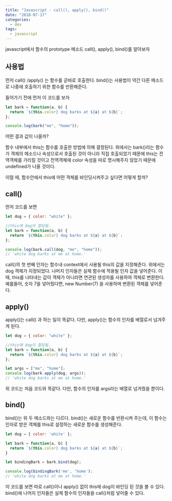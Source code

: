 ```yaml
---
title: "Javascript - call(), apply(), bind()"
date: "2018-07-17"
categories:
  - dev
tags:
  - javascript
---
```


javascript에서 함수의 prototype 메소드 call(), apply(), bind()를 알아보자

<!--more-->

## 사용법

먼저 call() /apply() 는 함수를 곧바로 호출한다. bind()는 사용법이 약간 다른 메소드로 나중에 호출하기 위한 함수를 반환해준다.

들어가기 전에 먼저 이 코드를 보자

```js
let bark = function(a, b) {
  return `${this.color} dog barks at ${a} at ${b}`;
};

console.log(bark("me", "home"));
```

어떤 결과 값이 나올까?

함수 내부에서 this는 함수를 호출한 방법에 의해 결정된다. 위에서는 bark()라는 함수가 객체의 메소드나 속성으로서 호출된 것이 아니라 직접 호출되었기 때문에 this는 전역객체를 가리킬 것이고 전역객체에 color 속성을 따로 명시해주지 않았기 때문에 undefined가 나올 것이다.

이럴 때, 함수안에서 this에 어떤 객체를 바인딩시켜주고 싶다면 어떻게 할까?

## call()

먼저 코드를 보면

```js
let dog = { color: "white" };

//this에 dog이 할당됨.
let bark = function(a, b) {
  return `${this.color} dog barks at ${a} at ${b}`;
};

console.log(bark.call(dog, "me", "home"));
// 'white dog barks at me at home.'
```

call()의 첫 번째 인자는 함수내 context에서 사용될 this의 값을 지정해준다. 위에서는 dog 객체가 지정되었다. 나머지 인자들은 실제 함수에 적용될 인자 값을 넣어준다. 이 때, this를 나타내는 값이 객체가 아니라면 연관된 생성자를 사용하여 객체로 변환한다. 예를들어, 숫자 7을 넣어줬다면, new Number(7) 을 사용하며 변환된 객체를 넣어준다.

## apply()

apply()는 call() 과 하는 일이 똑같다. 다만, apply()는 함수의 인자를 배열로서 넘겨주게 된다.

```js
let dog = { color: "white" };

//this에 dog이 할당됨.
let bark = function(a, b) {
  return `${this.color} dog barks at ${a} at ${b}`;
};

let args = ["me", "home"];
console.log(bark.apply(dog, args));
// 'white dog barks at me at home.'
```

위 코드는 처음 코드와 똑같다. 다만, 함수의 인자를 args라는 배열로 넘겨줬을 뿐이다.

## bind()

bind()는 위 두 메소드와는 다르다. bind()는 새로운 함수를 반환시켜 주는데, 이 함수는 인자로 받은 객체를 this로 설정하는 새로운 함수를 생성해준다.

```js
let dog = { color: 'white' };

let bark = function(a, b) {
  return `${this.color} dog barks at ${a} at ${b}`;
}

let bindingBark = bark.bind(dog);

console.log(bindingBark('me', 'home');
// 'white dog barks at me at home.'
```

이 코드를 보면 따로 call()이나 apply() 없이 this에 dog이 바인딩 된 것을 볼 수 있다. bind()에 나머지 인자들은 실제 함수의 인자들을 call()처럼 넣어줄 수 있다.
